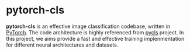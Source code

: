 # pytorch-cls

**pytorch-cls** is an effective image classification codebase, written in [PyTorch](https://pytorch.org/). The code architecture is highly referenced from [pycls](https://github.com/facebookresearch/pycls) project. In this project, we aims provide a fast and effective training implenmentation for different neural architectures and datasets.
